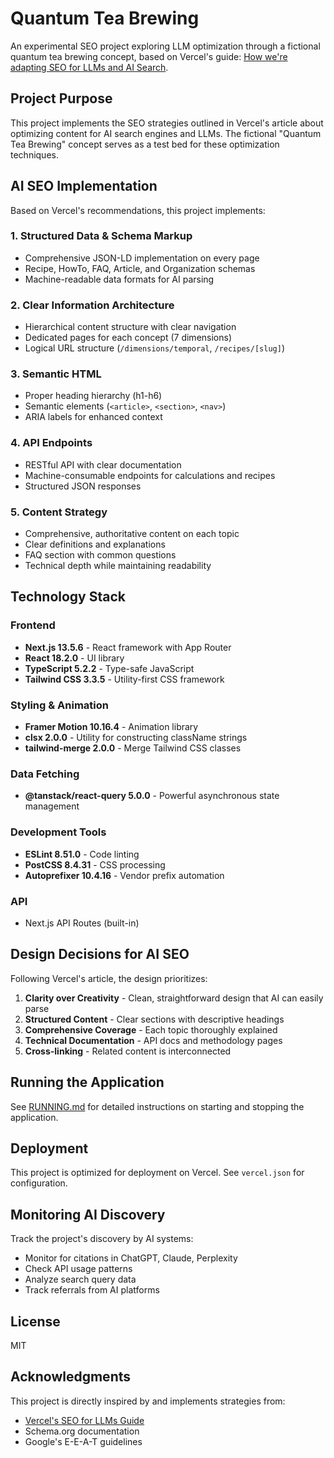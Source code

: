 # Quantum Tea Brewing

An experimental SEO project exploring LLM optimization through a fictional quantum tea brewing concept, based on Vercel's guide: [How we're adapting SEO for LLMs and AI Search](https://vercel.com/blog/how-were-adapting-seo-for-llms-and-ai-search).

## Project Purpose

This project implements the SEO strategies outlined in Vercel's article about optimizing content for AI search engines and LLMs. The fictional "Quantum Tea Brewing" concept serves as a test bed for these optimization techniques.

## AI SEO Implementation

Based on Vercel's recommendations, this project implements:

### 1. **Structured Data & Schema Markup**
- Comprehensive JSON-LD implementation on every page
- Recipe, HowTo, FAQ, Article, and Organization schemas
- Machine-readable data formats for AI parsing

### 2. **Clear Information Architecture**
- Hierarchical content structure with clear navigation
- Dedicated pages for each concept (7 dimensions)
- Logical URL structure (`/dimensions/temporal`, `/recipes/[slug]`)

### 3. **Semantic HTML**
- Proper heading hierarchy (h1-h6)
- Semantic elements (`<article>`, `<section>`, `<nav>`)
- ARIA labels for enhanced context

### 4. **API Endpoints**
- RESTful API with clear documentation
- Machine-consumable endpoints for calculations and recipes
- Structured JSON responses

### 5. **Content Strategy**
- Comprehensive, authoritative content on each topic
- Clear definitions and explanations
- FAQ section with common questions
- Technical depth while maintaining readability

## Technology Stack

### Frontend
- **Next.js 13.5.6** - React framework with App Router
- **React 18.2.0** - UI library
- **TypeScript 5.2.2** - Type-safe JavaScript
- **Tailwind CSS 3.3.5** - Utility-first CSS framework

### Styling & Animation
- **Framer Motion 10.16.4** - Animation library
- **clsx 2.0.0** - Utility for constructing className strings
- **tailwind-merge 2.0.0** - Merge Tailwind CSS classes

### Data Fetching
- **@tanstack/react-query 5.0.0** - Powerful asynchronous state management

### Development Tools
- **ESLint 8.51.0** - Code linting
- **PostCSS 8.4.31** - CSS processing
- **Autoprefixer 10.4.16** - Vendor prefix automation

### API
- Next.js API Routes (built-in)

## Design Decisions for AI SEO

Following Vercel's article, the design prioritizes:

1. **Clarity over Creativity** - Clean, straightforward design that AI can easily parse
2. **Structured Content** - Clear sections with descriptive headings
3. **Comprehensive Coverage** - Each topic thoroughly explained
4. **Technical Documentation** - API docs and methodology pages
5. **Cross-linking** - Related content is interconnected

## Running the Application

See [RUNNING.md](./RUNNING.md) for detailed instructions on starting and stopping the application.

## Deployment

This project is optimized for deployment on Vercel. See `vercel.json` for configuration.

## Monitoring AI Discovery

Track the project's discovery by AI systems:
- Monitor for citations in ChatGPT, Claude, Perplexity
- Check API usage patterns
- Analyze search query data
- Track referrals from AI platforms

## License

MIT

## Acknowledgments

This project is directly inspired by and implements strategies from:
- [Vercel's SEO for LLMs Guide](https://vercel.com/blog/how-were-adapting-seo-for-llms-and-ai-search)
- Schema.org documentation
- Google's E-E-A-T guidelines